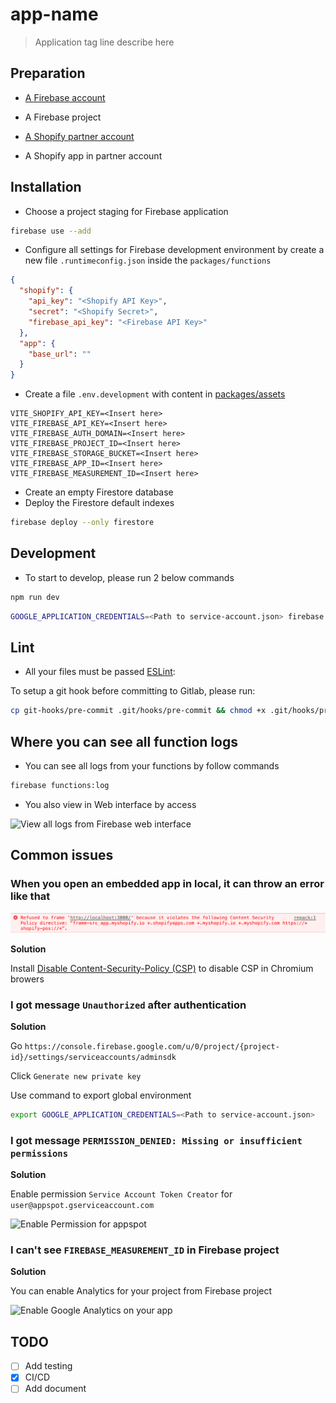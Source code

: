 # app-name

> Application tag line describe here

## Preparation

* [A Firebase account](https://firebase.google.com/)

* A Firebase project

* [A Shopify partner account](https://www.shopify.com/partners)

* A Shopify app in partner account

## Installation

* Choose a project staging for Firebase application

```bash
firebase use --add
```

* Configure all settings for Firebase development environment by create a new file `.runtimeconfig.json` inside the `packages/functions`

```json
{
  "shopify": {
    "api_key": "<Shopify API Key>",
    "secret": "<Shopify Secret>",
    "firebase_api_key": "<Firebase API Key>"
  },
  "app": {
    "base_url": ""
  }
}
```

* Create a file `.env.development` with content in [packages/assets](/packages/assets)

```dotenv
VITE_SHOPIFY_API_KEY=<Insert here>
VITE_FIREBASE_API_KEY=<Insert here>
VITE_FIREBASE_AUTH_DOMAIN=<Insert here>
VITE_FIREBASE_PROJECT_ID=<Insert here>
VITE_FIREBASE_STORAGE_BUCKET=<Insert here>
VITE_FIREBASE_APP_ID=<Insert here>
VITE_FIREBASE_MEASUREMENT_ID=<Insert here>
```

* Create an empty Firestore database
* Deploy the Firestore default indexes
```bash
firebase deploy --only firestore
```

## Development

* To start to develop, please run 2 below commands

```bash
npm run dev
```

```bash
GOOGLE_APPLICATION_CREDENTIALS=<Path to service-account.json> firebase serve
```

## Lint

* All your files must be passed [ESLint](https://eslint.org/):

To setup a git hook before committing to Gitlab, please run:

```bash
cp git-hooks/pre-commit .git/hooks/pre-commit && chmod +x .git/hooks/pre-commit
```

## Where you can see all function logs

* You can see all logs from your functions by follow commands

```bash
firebase functions:log
```

* You also view in Web interface by access

![View all logs from Firebase web interface](https://i.imgur.com/SLYqnhS.png)

## Common issues

### When you open an embedded app in local, it can throw an error like that

![Content Security Policy Error](https://raw.githubusercontent.com/baorv/faster-shopify-dev/master/screenshot.png)

**Solution**

Install [Disable Content-Security-Policy (CSP)](https://chrome.google.com/webstore/detail/disable-content-security/ieelmcmcagommplceebfedjlakkhpden) to disable CSP in Chromium browers

### I got message `Unauthorized` after authentication

**Solution**

Go `https://console.firebase.google.com/u/0/project/{project-id}/settings/serviceaccounts/adminsdk`

Click `Generate new private key`

Use command to export global environment

```bash
export GOOGLE_APPLICATION_CREDENTIALS=<Path to service-account.json>
```

### I got message `PERMISSION_DENIED: Missing or insufficient permissions`

**Solution**

Enable permission `Service Account Token Creator` for `user@appspot.gserviceaccount.com`

![Enable Permission for appspot](https://firebasestorage.googleapis.com/v0/b/pdf-invoice-4717c.appspot.com/o/images%2Fdev-docs%2Fiam_enable_jwt_creator.png?alt=media&token=ea1a3c08-64e2-4519-a6fc-81620249dbbd)

### I can't see `FIREBASE_MEASUREMENT_ID` in Firebase project

**Solution**

You can enable Analytics for your project from Firebase project

![Enable Google Analytics on your app](https://firebasestorage.googleapis.com/v0/b/avada-development.appspot.com/o/images%2Fscreenshots%2Fenable_analytics.png?alt=media&token=559669e1-65d5-4e7b-b2dd-ce82517a262e)

## TODO

- [ ] Add testing
- [x] CI/CD
- [ ] Add document
